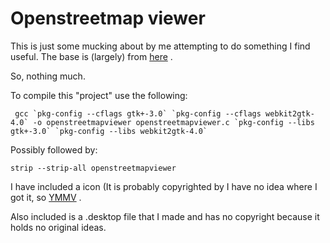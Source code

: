 # Openstreetmap viewer

This is just some mucking about by me attempting to do something I find useful. The base is (largely) from [here](https://docs.gtk.org/gtk3/getting_started.html) .

So, nothing much.

To compile this "project" use the following:

	 gcc `pkg-config --cflags gtk+-3.0` `pkg-config --cflags webkit2gtk-4.0` -o openstreetmapviewer openstreetmapviewer.c `pkg-config --libs gtk+-3.0` `pkg-config --libs webkit2gtk-4.0`

Possibly followed by:

	strip --strip-all openstreetmapviewer

I have included a icon (It is probably copyrighted by I have no idea where I got it, so [YMMV](https://www.jejik.nl/jargon/html/Y/YMMV.html) .

Also included is a .desktop file that I made and has no copyright because it holds no original ideas.


